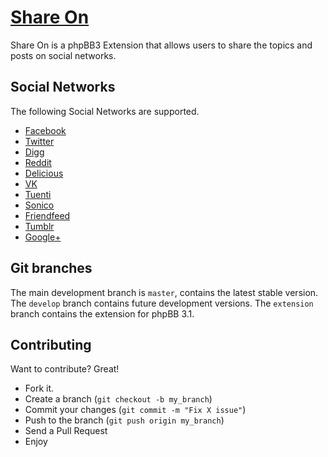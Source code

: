[Share On](http://www.phpbb.com/customise/db/mod/share_on/)
=============
Share On is a phpBB3 Extension that allows users to share the topics and posts on social networks.


Social Networks
-------
The following Social Networks are supported.
* [Facebook](https://www.facebook.com/)
* [Twitter](http://twitter.com/)
* [Digg](http://digg.com/)
* [Reddit](http://www.reddit.com/)
* [Delicious](https://delicious.com/)
* [VK](http://vk.com/)
* [Tuenti](http://www.tuenti.com/)
* [Sonico](http://www.sonico.com/)
* [Friendfeed](http://friendfeed.com/)
* [Tumblr](https://www.tumblr.com/)
* [Google+](https://plus.google.com/)


Git branches
------------
The main development branch is `master`, contains the latest stable version. The `develop` branch contains future development versions. The `extension` branch contains the extension for phpBB 3.1.


Contributing
------------
Want to contribute? Great!
* Fork it.
* Create a branch (`git checkout -b my_branch`)
* Commit your changes (`git commit -m "Fix X issue"`)
* Push to the branch (`git push origin my_branch`)
* Send a Pull Request
* Enjoy

